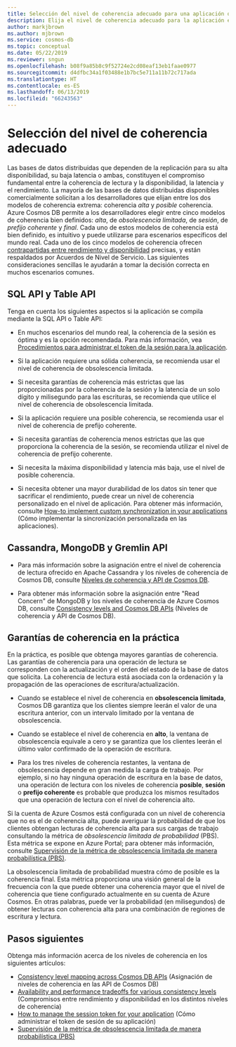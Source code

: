 ```yaml
---
title: Selección del nivel de coherencia adecuado para una aplicación que usa Azure Cosmos DB
description: Elija el nivel de coherencia adecuado para la aplicación en Azure Cosmos DB.
author: markjbrown
ms.author: mjbrown
ms.service: cosmos-db
ms.topic: conceptual
ms.date: 05/22/2019
ms.reviewer: sngun
ms.openlocfilehash: b08f9a85b8c9f52724e2cd08eaf13eb1faae0977
ms.sourcegitcommit: d4dfbc34a1f03488e1b7bc5e711a11b72c717ada
ms.translationtype: HT
ms.contentlocale: es-ES
ms.lasthandoff: 06/13/2019
ms.locfileid: "66243563"
---
```

# <a name="choose-the-right-consistency-level"></a>Selección del nivel de coherencia adecuado 

Las bases de datos distribuidas que dependen de la replicación para su alta disponibilidad, su baja latencia o ambas, constituyen el compromiso fundamental entre la coherencia de lectura y la disponibilidad, la latencia y el rendimiento. La mayoría de las bases de datos distribuidas disponibles comercialmente solicitan a los desarrolladores que elijan entre los dos modelos de coherencia extrema: coherencia *alta* y *posible* coherencia. Azure Cosmos DB permite a los desarrolladores elegir entre cinco modelos de coherencia bien definidos: *alta*, de *obsolescencia limitada*, de *sesión*, de *prefijo coherente* y *final*. Cada uno de estos modelos de coherencia está bien definido, es intuitivo y puede utilizarse para escenarios específicos del mundo real. Cada uno de los cinco modelos de coherencia ofrecen [contrapartidas entre rendimiento y disponibilidad](consistency-levels-tradeoffs.md) precisas, y están respaldados por Acuerdos de Nivel de Servicio. Las siguientes consideraciones sencillas le ayudarán a tomar la decisión correcta en muchos escenarios comunes.

## <a name="sql-api-and-table-api"></a>SQL API y Table API

Tenga en cuenta los siguientes aspectos si la aplicación se compila mediante la SQL API o Table API:

- En muchos escenarios del mundo real, la coherencia de la sesión es óptima y es la opción recomendada. Para más información, vea [Procedimientos para administrar el token de la sesión para la aplicación](how-to-manage-consistency.md#utilize-session-tokens).

- Si la aplicación requiere una sólida coherencia, se recomienda usar el nivel de coherencia de obsolescencia limitada.

- Si necesita garantías de coherencia más estrictas que las proporcionadas por la coherencia de la sesión y la latencia de un solo dígito y milisegundo para las escrituras, se recomienda que utilice el nivel de coherencia de obsolescencia limitada.  

- Si la aplicación requiere una posible coherencia, se recomienda usar el nivel de coherencia de prefijo coherente.

- Si necesita garantías de coherencia menos estrictas que las que proporciona la coherencia de la sesión, se recomienda utilizar el nivel de coherencia de prefijo coherente.

- Si necesita la máxima disponibilidad y latencia más baja, use el nivel de posible coherencia.

- Si necesita obtener una mayor durabilidad de los datos sin tener que sacrificar el rendimiento, puede crear un nivel de coherencia personalizado en el nivel de aplicación. Para obtener más información, consulte [How-to implement custom synchronization in your applications](how-to-custom-synchronization.md) (Cómo implementar la sincronización personalizada en las aplicaciones).

## <a name="cassandra-mongodb-and-gremlin-apis"></a>Cassandra, MongoDB y Gremlin API

- Para más información sobre la asignación entre el nivel de coherencia de lectura ofrecido en Apache Cassandra y los niveles de coherencia de Cosmos DB, consulte [Niveles de coherencia y API de Cosmos DB](consistency-levels-across-apis.md#cassandra-mapping).

- Para obtener más información sobre la asignación entre "Read Concern" de MongoDB y los niveles de coherencia de Azure Cosmos DB, consulte [Consistency levels and Cosmos DB APIs](consistency-levels-across-apis.md#mongo-mapping) (Niveles de coherencia y API de Cosmos DB).

## <a name="consistency-guarantees-in-practice"></a>Garantías de coherencia en la práctica

En la práctica, es posible que obtenga mayores garantías de coherencia. Las garantías de coherencia para una operación de lectura se corresponden con la actualización y el orden del estado de la base de datos que solicita. La coherencia de lectura está asociada con la ordenación y la propagación de las operaciones de escritura/actualización.  

* Cuando se establece el nivel de coherencia en **obsolescencia limitada**, Cosmos DB garantiza que los clientes siempre leerán el valor de una escritura anterior, con un intervalo limitado por la ventana de obsolescencia.

* Cuando se establece el nivel de coherencia en **alto**, la ventana de obsolescencia equivale a cero y se garantiza que los clientes leerán el último valor confirmado de la operación de escritura.

* Para los tres niveles de coherencia restantes, la ventana de obsolescencia depende en gran medida la carga de trabajo. Por ejemplo, si no hay ninguna operación de escritura en la base de datos, una operación de lectura con los niveles de coherencia **posible**, **sesión** o **prefijo coherente** es probable que produzca los mismos resultados que una operación de lectura con el nivel de coherencia alto.

Si la cuenta de Azure Cosmos está configurada con un nivel de coherencia que no es el de coherencia alta, puede averiguar la probabilidad de que los clientes obtengan lecturas de coherencia alta para sus cargas de trabajo consultando la métrica de *obsolescencia limitada de probabilidad* (PBS). Esta métrica se expone en Azure Portal; para obtener más información, consulte [Supervisión de la métrica de obsolescencia limitada de manera probabilística (PBS)](how-to-manage-consistency.md#monitor-probabilistically-bounded-staleness-pbs-metric).

La obsolescencia limitada de probabilidad muestra cómo de posible es la coherencia final. Esta métrica proporciona una visión general de la frecuencia con la que puede obtener una coherencia mayor que el nivel de coherencia que tiene configurado actualmente en su cuenta de Azure Cosmos. En otras palabras, puede ver la probabilidad (en milisegundos) de obtener lecturas con coherencia alta para una combinación de regiones de escritura y lectura.

## <a name="next-steps"></a>Pasos siguientes

Obtenga más información acerca de los niveles de coherencia en los siguientes artículos:

* [Consistency level mapping across Cosmos DB APIs](consistency-levels-across-apis.md) (Asignación de niveles de coherencia en las API de Cosmos DB)
* [Availability and performance tradeoffs for various consistency levels](consistency-levels-tradeoffs.md) (Compromisos entre rendimiento y disponibilidad en los distintos niveles de coherencia)
* [How to manage the session token for your application](how-to-manage-consistency.md#utilize-session-tokens) (Cómo administrar el token de sesión de su aplicación)
* [Supervisión de la métrica de obsolescencia limitada de manera probabilística (PBS)](how-to-manage-consistency.md#monitor-probabilistically-bounded-staleness-pbs-metric)
